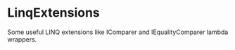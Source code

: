 LinqExtensions
==============

Some useful LINQ extensions like IComparer<T> and IEqualityComparer<T> lambda wrappers.
